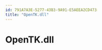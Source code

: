 ```yaml
---
id: 791A7A3E-5277-43B3-9A91-E5AEEA2CD473
title: "OpenTK.dll"
---
```


<a name="OpenTK.dll" class="injected"></a>


# OpenTK.dll
